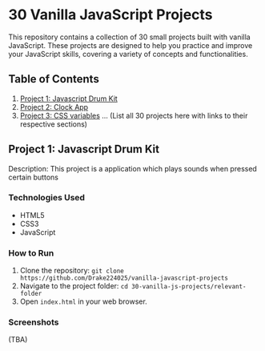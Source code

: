 # 30 Vanilla JavaScript Projects

This repository contains a collection of 30 small projects built with vanilla JavaScript. These projects are designed to help you practice and improve your JavaScript skills, covering a variety of concepts and functionalities.

## Table of Contents

1. [Project 1: Javascript Drum Kit](#project-1-javascript-drum-kit)
2. [Project 2: Clock App](#project-2-clock-app)
3. [Project 3: CSS variables](#project-3-css-variables)
   ...
   (List all 30 projects here with links to their respective sections)

## Project 1: Javascript Drum Kit

Description: This project is a application which plays sounds when pressed certain buttons

### Technologies Used

- HTML5
- CSS3
- JavaScript

### How to Run

1. Clone the repository: `git clone https://github.com/Drake224025/vanilla-javascript-projects`
2. Navigate to the project folder: `cd 30-vanilla-js-projects/relevant-folder`
3. Open `index.html` in your web browser.

### Screenshots

(TBA)

<!-- ---

## Project 2: Weather App

Description: This project is a weather application that displays the current weather information for a given location.

### Technologies Used

- HTML5
- CSS3
- JavaScript
- OpenWeatherMap API

### How to Run

1. Clone the repository: `git clone https://github.com/yourusername/30-vanilla-js-projects.git`
2. Navigate to the project folder: `cd 30-vanilla-js-projects/project2-weather-app`
3. Open `index.html` in your web browser.

### Screenshots

(Include screenshots of the project here) -->
